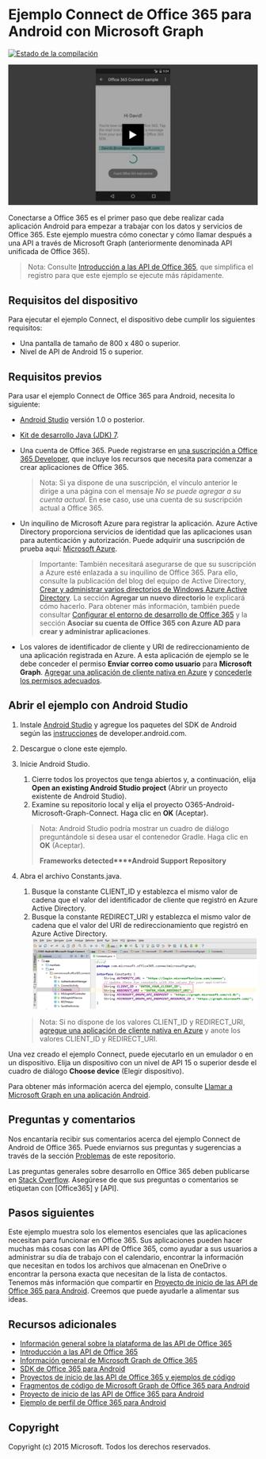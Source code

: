 # Ejemplo Connect de Office 365 para Android con Microsoft Graph

[ ![Estado de la compilación](https://travis-ci.org/OfficeDev/O365-Android-Microsoft-Graph-Connect.svg?branch=master)](https://travis-ci.org/OfficeDev/O365-Android-Microsoft-Graph-Connect)

[ ![Ejemplo Connect de Office 365](../readme-images/O365-Android-Connect-video_play_icon.png)](https://www.youtube.com/watch?v=3IQIDFrqhY4 "Haga clic para ver el ejemplo en funcionamiento")

Conectarse a Office 365 es el primer paso que debe realizar cada aplicación Android para empezar a trabajar con los datos y servicios de Office 365. Este ejemplo muestra cómo conectar y cómo llamar después a una API a través de Microsoft Graph (anteriormente denominada API unificada de Office 365).
> Nota: Consulte [Introducción a las API de Office 365](http://dev.office.com/getting-started/office365apis?platform=option-android#setup), que simplifica el registro para que este ejemplo se ejecute más rápidamente.

## Requisitos del dispositivo

Para ejecutar el ejemplo Connect, el dispositivo debe cumplir los siguientes requisitos:

* Una pantalla de tamaño de 800 x 480 o superior.
* Nivel de API de Android 15 o superior.
 
## Requisitos previos

Para usar el ejemplo Connect de Office 365 para Android, necesita lo siguiente:

* [Android Studio](http://developer.android.com/sdk/index.html) versión 1.0 o posterior.
* [Kit de desarrollo Java (JDK) 7](http://www.oracle.com/technetwork/java/javase/downloads/jdk7-downloads-1880260.html).
* Una cuenta de Office 365. Puede registrarse en [una suscripción a Office 365 Developer](https://portal.office.com/Signup/Signup.aspx?OfferId=6881A1CB-F4EB-4db3-9F18-388898DAF510&DL=DEVELOPERPACK&ali=1#0), que incluye los recursos que necesita para comenzar a crear aplicaciones de Office 365.

    > Nota: Si ya dispone de una suscripción, el vínculo anterior le dirige a una página con el mensaje *No se puede agregar a su cuenta actual*. En ese caso, use una cuenta de su suscripción actual a Office 365.
* Un inquilino de Microsoft Azure para registrar la aplicación. Azure Active Directory proporciona servicios de identidad que las aplicaciones usan para autenticación y autorización. Puede adquirir una suscripción de prueba aquí: [Microsoft Azure](https://account.windowsazure.com/SignUp).

     > Importante: También necesitará asegurarse de que su suscripción a Azure esté enlazada a su inquilino de Office 365. Para ello, consulte la publicación del blog del equipo de Active Directory, [Crear y administrar varios directorios de Windows Azure Active Directory](http://blogs.technet.com/b/ad/archive/2013/11/08/creating-and-managing-multiple-windows-azure-active-directories.aspx). La sección **Agregar un nuevo directorio** le explicará cómo hacerlo. Para obtener más información, también puede consultar [Configurar el entorno de desarrollo de Office 365](https://msdn.microsoft.com/office/office365/howto/setup-development-environment#bk_CreateAzureSubscription) y la sección **Asociar su cuenta de Office 365 con Azure AD para crear y administrar aplicaciones**.
      
* Los valores de identificador de cliente y URI de redireccionamiento de una aplicación registrada en Azure. A esta aplicación de ejemplo se le debe conceder el permiso **Enviar correo como usuario** para **Microsoft Graph**. [Agregar una aplicación de cliente nativa en Azure](https://msdn.microsoft.com/office/office365/HowTo/add-common-consent-manually#bk_RegisterNativeApp) y [concederle los permisos adecuados](https://github.com/OfficeDev/O365-Android-Microsoft-Graph-Connect/wiki/Grant-permissions-to-the-Connect-application-in-Azure).

## Abrir el ejemplo con Android Studio

1. Instale [Android Studio](http://developer.android.com/sdk/index.html) y agregue los paquetes del SDK de Android según las [instrucciones](http://developer.android.com/sdk/installing/adding-packages.html) de developer.android.com.
2. Descargue o clone este ejemplo.
3. Inicie Android Studio.
	1. Cierre todos los proyectos que tenga abiertos y, a continuación, elija **Open an existing Android Studio project** (Abrir un proyecto existente de Android Studio).
	2. Examine su repositorio local y elija el proyecto O365-Android-Microsoft-Graph-Connect. Haga clic en **OK** (Aceptar).
	
	> Nota: Android Studio podría mostrar un cuadro de diálogo preguntándole si desea usar el contenedor Gradle. Haga clic en **OK** (Aceptar).
	> 
	> **Frameworks detected****Android Support Repository**
4. Abra el archivo Constants.java.
	1. Busque la constante CLIENT_ID y establezca el mismo valor de cadena que el valor del identificador de cliente que registró en Azure Active Directory.
	2. Busque la constante REDIRECT_URI y establezca el mismo valor de cadena que el valor del URI de redireccionamiento que registró en Azure Active Directory. ![Ejemplo Connect de Office 365](../readme-images/O365-Android-Connect-Constants.png "Valores de identificador de cliente y de URI de redireccionamiento en el archivo Constants")

    > Nota: Si no dispone de los valores CLIENT_ID y REDIRECT_URI, [agregue una aplicación de cliente nativa en Azure](https://msdn.microsoft.com/es-es/library/azure/dn132599.aspx#BKMK_Adding) y anote los valores CLIENT_ID y REDIRECT_URI.

Una vez creado el ejemplo Connect, puede ejecutarlo en un emulador o en un dispositivo. Elija un dispositivo con un nivel de API 15 o superior desde el cuadro de diálogo **Choose device** (Elegir dispositivo).

Para obtener más información acerca del ejemplo, consulte [Llamar a Microsoft Graph en una aplicación Android](https://graph.microsoft.io/es-es/docs/platform/android).

## Preguntas y comentarios

Nos encantaría recibir sus comentarios acerca del ejemplo Connect de Android de Office 365. Puede enviarnos sus preguntas y sugerencias a través de la sección [Problemas](https://github.com/OfficeDev/O365-Android-Microsoft-Graph-Connect/issues) de este repositorio.

Las preguntas generales sobre desarrollo en Office 365 deben publicarse en [Stack Overflow](http://stackoverflow.com/questions/tagged/Office365+API). Asegúrese de que sus preguntas o comentarios se etiquetan con [Office365] y [API].

## Pasos siguientes

Este ejemplo muestra solo los elementos esenciales que las aplicaciones necesitan para funcionar en Office 365. Sus aplicaciones pueden hacer muchas más cosas con las API de Office 365, como ayudar a sus usuarios a administrar su día de trabajo con el calendario, encontrar la información que necesitan en todos los archivos que almacenan en OneDrive o encontrar la persona exacta que necesitan de la lista de contactos. Tenemos más información que compartir en [Proyecto de inicio de las API de Office 365 para Android](https://github.com/officedev/O365-Android-Start/). Creemos que puede ayudarle a alimentar sus ideas.
  
## Recursos adicionales

* [Información general sobre la plataforma de las API de Office 365](https://msdn.microsoft.com/office/office365/howto/platform-development-overview)
* [Introducción a las API de Office 365](http://dev.office.com/getting-started/office365apis)
* [Información general de Microsoft Graph de Office 365](http://graph.microsoft.io)
* [SDK de Office 365 para Android](https://github.com/OfficeDev/Office-365-SDK-for-Android)
* [Proyectos de inicio de las API de Office 365 y ejemplos de código](https://msdn.microsoft.com/office/office365/howto/starter-projects-and-code-samples)
* [Fragmentos de código de Microsoft Graph de Office 365 para Android](https://github.com/OfficeDev/O365-Android-Microsoft-Graph-Snippets)
* [Proyecto de inicio de las API de Office 365 para Android](https://github.com/OfficeDev/O365-Android-Start)
* [Ejemplo de perfil de Office 365 para Android](https://github.com/OfficeDev/O365-Android-Profile)


## Copyright
Copyright (c) 2015 Microsoft. Todos los derechos reservados.
